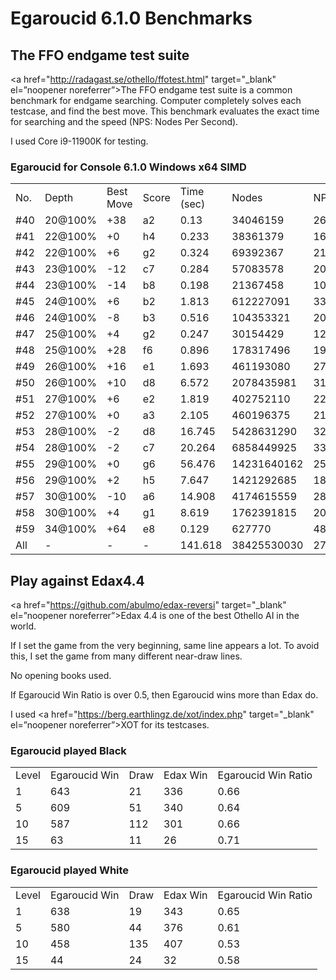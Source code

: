 # Egaroucid 6.1.0 Benchmarks

## The FFO endgame test suite

<a href="http://radagast.se/othello/ffotest.html" target="_blank" el=”noopener noreferrer”>The FFO endgame test suite</a> is a common benchmark for endgame searching. Computer completely solves each testcase, and find the best move. This benchmark evaluates the exact time for searching and the speed (NPS: Nodes Per Second).

I used Core i9-11900K for testing.

### Egaroucid for Console 6.1.0 Windows x64 SIMD

<table>
<tr>
<td>No.</td>
<td>Depth</td>
<td>Best Move</td>
<td>Score</td>
<td>Time (sec)</td>
<td>Nodes</td>
<td>NPS</td>
</tr>
<tr>
<td>#40</td>
<td>20@100%</td>
<td>+38</td>
<td>a2</td>
<td>0.13</td>
<td>34046159</td>
<td>261893530</td>
</tr>
<tr>
<td>#41</td>
<td>22@100%</td>
<td>+0</td>
<td>h4</td>
<td>0.233</td>
<td>38361379</td>
<td>164641111</td>
</tr>
<tr>
<td>#42</td>
<td>22@100%</td>
<td>+6</td>
<td>g2</td>
<td>0.324</td>
<td>69392367</td>
<td>214173972</td>
</tr>
<tr>
<td>#43</td>
<td>23@100%</td>
<td>-12</td>
<td>c7</td>
<td>0.284</td>
<td>57083578</td>
<td>200998514</td>
</tr>
<tr>
<td>#44</td>
<td>23@100%</td>
<td>-14</td>
<td>b8</td>
<td>0.198</td>
<td>21367458</td>
<td>107916454</td>
</tr>
<tr>
<td>#45</td>
<td>24@100%</td>
<td>+6</td>
<td>b2</td>
<td>1.813</td>
<td>612227091</td>
<td>337687308</td>
</tr>
<tr>
<td>#46</td>
<td>24@100%</td>
<td>-8</td>
<td>b3</td>
<td>0.516</td>
<td>104353321</td>
<td>202235118</td>
</tr>
<tr>
<td>#47</td>
<td>25@100%</td>
<td>+4</td>
<td>g2</td>
<td>0.247</td>
<td>30154429</td>
<td>122082708</td>
</tr>
<tr>
<td>#48</td>
<td>25@100%</td>
<td>+28</td>
<td>f6</td>
<td>0.896</td>
<td>178317496</td>
<td>199015062</td>
</tr>
<tr>
<td>#49</td>
<td>26@100%</td>
<td>+16</td>
<td>e1</td>
<td>1.693</td>
<td>461193080</td>
<td>272411742</td>
</tr>
<tr>
<td>#50</td>
<td>26@100%</td>
<td>+10</td>
<td>d8</td>
<td>6.572</td>
<td>2078435981</td>
<td>316256235</td>
</tr>
<tr>
<td>#51</td>
<td>27@100%</td>
<td>+6</td>
<td>e2</td>
<td>1.819</td>
<td>402752110</td>
<td>221414024</td>
</tr>
<tr>
<td>#52</td>
<td>27@100%</td>
<td>+0</td>
<td>a3</td>
<td>2.105</td>
<td>460196375</td>
<td>218620605</td>
</tr>
<tr>
<td>#53</td>
<td>28@100%</td>
<td>-2</td>
<td>d8</td>
<td>16.745</td>
<td>5428631290</td>
<td>324194164</td>
</tr>
<tr>
<td>#54</td>
<td>28@100%</td>
<td>-2</td>
<td>c7</td>
<td>20.264</td>
<td>6858449925</td>
<td>338454891</td>
</tr>
<tr>
<td>#55</td>
<td>29@100%</td>
<td>+0</td>
<td>g6</td>
<td>56.476</td>
<td>14231640162</td>
<td>251994478</td>
</tr>
<tr>
<td>#56</td>
<td>29@100%</td>
<td>+2</td>
<td>h5</td>
<td>7.647</td>
<td>1421292685</td>
<td>185862780</td>
</tr>
<tr>
<td>#57</td>
<td>30@100%</td>
<td>-10</td>
<td>a6</td>
<td>14.908</td>
<td>4174615559</td>
<td>280025191</td>
</tr>
<tr>
<td>#58</td>
<td>30@100%</td>
<td>+4</td>
<td>g1</td>
<td>8.619</td>
<td>1762391815</td>
<td>204477528</td>
</tr>
<tr>
<td>#59</td>
<td>34@100%</td>
<td>+64</td>
<td>e8</td>
<td>0.129</td>
<td>627770</td>
<td>4866434</td>
</tr>
<tr>
<td>All</td>
<td>-</td>
<td>-</td>
<td>-</td>
<td>141.618</td>
<td>38425530030</td>
<td>271332246</td>
</tr>
</table>





## Play against Edax4.4

<a href="https://github.com/abulmo/edax-reversi" target="_blank" el=”noopener noreferrer”>Edax 4.4</a> is one of the best Othello AI in the world.

If I set the game from the very beginning, same line appears a lot. To avoid this, I set the game from many different near-draw lines.

No opening books used.

If Egaroucid Win Ratio is over 0.5, then Egaroucid wins more than Edax do.

I used <a href="https://berg.earthlingz.de/xot/index.php" target="_blank" el=”noopener noreferrer”>XOT</a> for its testcases.

### Egaroucid played Black

<table>
<tr>
<td>Level</td>
<td>Egaroucid Win</td>
<td>Draw</td>
<td>Edax Win</td>
<td>Egaroucid Win Ratio</td>
</tr>
<tr>
<td>1</td>
<td>643</td>
<td>21</td>
<td>336</td>
<td>0.66</td>
</tr>
<tr>
<td>5</td>
<td>609</td>
<td>51</td>
<td>340</td>
<td>0.64</td>
</tr>
<tr>
<td>10</td>
<td>587</td>
<td>112</td>
<td>301</td>
<td>0.66</td>
</tr>
<tr>
<td>15</td>
<td>63</td>
<td>11</td>
<td>26</td>
<td>0.71</td>
</tr>
</table>





### Egaroucid played White

<table>
<tr>
<td>Level</td>
<td>Egaroucid Win</td>
<td>Draw</td>
<td>Edax Win</td>
<td>Egaroucid Win Ratio</td>
</tr>
<tr>
<td>1</td>
<td>638</td>
<td>19</td>
<td>343</td>
<td>0.65</td>
</tr>
<tr>
<td>5</td>
<td>580</td>
<td>44</td>
<td>376</td>
<td>0.61</td>
</tr>
<tr>
<td>10</td>
<td>458</td>
<td>135</td>
<td>407</td>
<td>0.53</td>
</tr>
<tr>
<td>15</td>
<td>44</td>
<td>24</td>
<td>32</td>
<td>0.58</td>
</tr>
</table>



